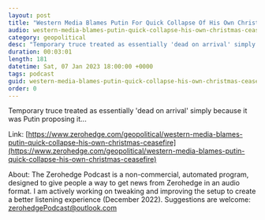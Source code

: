 ```yaml
---
layout: post
title: "Western Media Blames Putin For Quick Collapse Of His Own Christmas Ceasefire"
audio: western-media-blames-putin-quick-collapse-his-own-christmas-ceasefire-0
category: geopolitical
desc: "Temporary truce treated as essentially 'dead on arrival' simply because it was Putin proposing it..."
duration: 00:03:01
length: 181
datetime: Sat, 07 Jan 2023 18:00:00 +0000
tags: podcast
guid: western-media-blames-putin-quick-collapse-his-own-christmas-ceasefire-0
order: 0
---
```

Temporary truce treated as essentially 'dead on arrival' simply because it was Putin proposing it...

Link: [https://www.zerohedge.com/geopolitical/western-media-blames-putin-quick-collapse-his-own-christmas-ceasefire](https://www.zerohedge.com/geopolitical/western-media-blames-putin-quick-collapse-his-own-christmas-ceasefire)

About: The Zerohedge Podcast is a non-commercial, automated program, designed to give people a way to get news from Zerohedge in an audio format.  I am actively working on tweaking and improving the setup to create a better listening experience (December 2022).  Suggestions are welcome: [zerohedgePodcast@outlook.com](mailto:zerohedgePodcast@outlook.com)